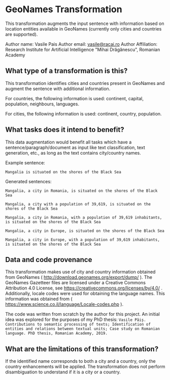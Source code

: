 # GeoNames Transformation
This transformation augments the input sentence with information based on location entities available in GeoNames (currently only cities and countries are supported).

Author name: Vasile Pais
Author email: vasile@racai.ro
Author Affiliation: Research Institute for Artificial Intelligence "Mihai Drăgănescu", Romanian Academy

## What type of a transformation is this?
This transformation identifies cities and countries present in GeoNames and augment the sentence with additional information.

For countries, the following information is used: continent, capital, population, neighbours, languages.

For cities, the following information is used: continent, country, population.


## What tasks does it intend to benefit?
This data augmentation would benefit all tasks which have a sentence/paragraph/document as input like text classification, 
text generation, etc., as long as the text contains city/country names.

Example sentence:

```Mangalia is situated on the shores of the Black Sea```

Generated sentences:

```Mangalia, a city in Romania, is situated on the shores of the Black Sea```

```Mangalia, a city with a population of 39,619, is situated on the shores of the Black Sea```

```Mangalia, a city in Romania, with a population of 39,619 inhabitants, is situated on the shores of the Black Sea```

```Mangalia, a city in Europe, is situated on the shores of the Black Sea```

```Mangalia, a city in Europe, with a population of 39,619 inhabitants, is situated on the shores of the Black Sea```


## Data and code provenance
This transformation makes use of city and country information obtained from GeoNames ( http://download.geonames.org/export/dump/ ).
The GeoNames Gazetteer files are licensed under a Creative Commons Attribution 4.0 License,
see https://creativecommons.org/licenses/by/4.0/ .
Additionally, locale codes were used for obtaining the language names. This information was obtained from ( https://www.science.co.il/language/Locale-codes.php ).

The code was written from scratch by the author for this project. An initial idea was explored for the purposes of my PhD thesis:
```Vasile Păiș. Contributions to semantic processing of texts; Identification of entities and relations between textual units; Case study on Romanian language. PhD thesis, Romanian Academy, 2019.```

## What are the limitations of this transformation?
If the identified name corresponds to both a city and a country, only the country enhancements will be applied. The transformation does not perform disambiguation to understand if it is a city or a country.